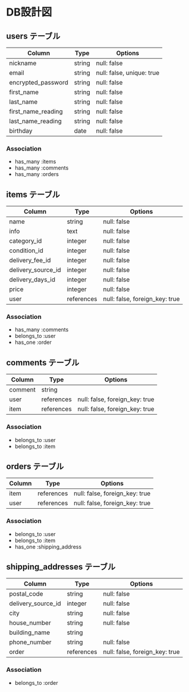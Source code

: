 # DB設計図

## users テーブル

| Column             | Type       | Options                   |
| ------------------ | ---------- | ------------------------- |
| nickname           | string     | null: false               |
| email              | string     | null: false, unique: true |
| encrypted_password | string     | null: false               |
| first_name         | string     | null: false               |
| last_name          | string     | null: false               |
| first_name_reading | string     | null: false               |
| last_name_reading  | string     | null: false               |
| birthday           | date       | null: false               |


### Association

- has_many :items
- has_many :comments
- has_many :orders

## items テーブル

| Column             | Type       | Options                        |
| ------------------ | ---------- | ------------------------------ |
| name               | string     | null: false                    |
| info               | text       | null: false                    |
| category_id        | integer    | null: false                    |
| condition_id       | integer    | null: false                    |
| delivery_fee_id    | integer    | null: false                    |
| delivery_source_id | integer    | null: false                    |
| delivery_days_id   | integer    | null: false                    |
| price              | integer    | null: false                    |
| user               | references | null: false, foreign_key: true |


### Association

- has_many :comments
- belongs_to :user
- has_one :order

## comments テーブル

| Column  | Type       | Options                        |
| ------- | ---------- | ------------------------------ |
| comment | string     |                                |
| user    | references | null: false, foreign_key: true |
| item    | references | null: false, foreign_key: true |

### Association

- belongs_to :user
- belongs_to :item


## orders テーブル

| Column | Type       | Options                        |
| ------ | ---------- | ------------------------------ |
| item   | references | null: false, foreign_key: true |
| user   | references | null: false, foreign_key: true |  

### Association

- belongs_to :user
- belongs_to :item
- has_one :shipping_address


## shipping_addresses テーブル

| Column             | Type       | Options                        |
| ------------------ | ---------- | ------------------------------ |
| postal_code        | string     | null: false                    |  
| delivery_source_id | integer    | null: false                    |
| city               | string     | null: false                    |
| house_number       | string     | null: false                    |
| building_name      | string     |                                |
| phone_number       | string     | null: false                    |
| order              | references | null: false, foreign_key: true |

### Association
- belongs_to :order